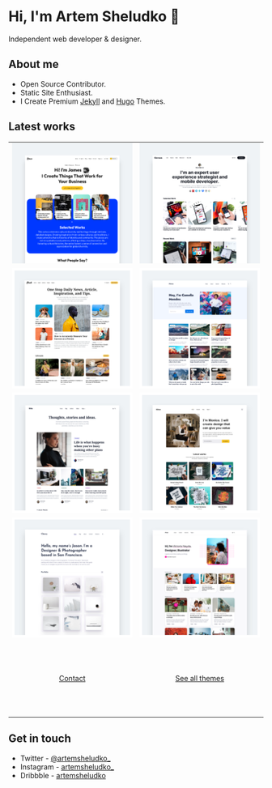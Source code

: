 # Hi, I'm Artem Sheludko 👋

Independent web developer & designer.

## About me

- Open Source Contributor.
- Static Site Enthusiast.
- I Create Premium [Jekyll](https://jekyllthemes.io/developers/artem-sheludko) and [Hugo](https://anvodstudio.com) Themes.

## Latest works

<table>
  <body>
    <tr>
      <td width="50%" align="center">
        <a href="https://jekyllthemes.io/theme/renva-portfolio-jekyll-theme">
          <img alt="Renva is a modern and bold portfolio Jekyll theme, that transforms simplicity into creativity." src="https://github.com/artemsheludko/artemsheludko.github.io/raw/master/assets/preview/renva-preview.png?raw=true" />
        </a>
      </td>
      <td width="50%" align="center">
        <a href="https://jekyllthemes.io/theme/gerous-portfolio-jekyll-theme">
          <img alt="Gerous is a modern portfolio theme for Jekyll, designed for creative individuals and professionals." src="https://github.com/artemsheludko/artemsheludko.github.io/raw/master/assets/preview/gerous-preview.png?raw=true" />
        </a>
      </td>
    </tr>
    <tr>
      <td width="50%" align="center">
        <a href="https://jekyllthemes.io/theme/danto-magazine-jekyll-theme">
          <img alt="Danto is a fast, modern, optimized, and mobile-friendly Jekyll theme." src="https://github.com/artemsheludko/artemsheludko.github.io/raw/master/assets/preview/danto-preview.png?raw=true" />
        </a>
      </td>
      <td width="50%" align="center">
        <a href="https://jekyllthemes.io/theme/menca-blog-jekyll-theme">
          <img alt="Menca is a super fast and clean blogging theme for Jekyll" src="https://github.com/artemsheludko/artemsheludko.github.io/raw/master/assets/preview/menca-preview.png?raw=true" />
        </a>
      </td>
    </tr>
    <tr>
      <td width="50%" align="center">
        <a href="https://jekyllthemes.io/theme/mria-multipurpose-jekyll-theme">
          <img alt="High-quality multipurpose Jekyll theme with a unique style and clean code." src="https://github.com/artemsheludko/artemsheludko.github.io/raw/master/assets/preview/mria-preview.png?raw=true" />
        </a>
      </td>
      <td width="50%" align="center">
        <a href="https://jekyllthemes.io/theme/hilton-portfolio-jekyll-theme">
          <img alt="Super simple portfolio theme" src="https://github.com/artemsheludko/artemsheludko.github.io/raw/master/assets/preview/hilton-preview.png?raw=true" />
        </a>
      </td>
    </tr>
    <tr>
    <td width="50%" align="center">
      <a href="https://jekyllthemes.io/theme/clancy-portfolio-jekyll-theme">
        <img alt="Clancy is an elegant portfolio theme for Jekyll designed for photographers, designers, illustrators, artists, creatives, etc." src="https://github.com/artemsheludko/artemsheludko.github.io/raw/master/assets/preview/clancy-preview.png?raw=true" />
      </a>
    </td>
    <td width="50%" align="center">
      <a href="https://jekyllthemes.io/theme/atega-blog-jekyll-theme">
        <img alt="Fast and creative theme for creating a minimal blog for Jekyll" src="https://github.com/artemsheludko/artemsheludko.github.io/raw/master/assets/preview/atega-new-preview.png?raw=true" />
      </a>
    </td>
    </tr>
    <tr>
      <td width="50%" height="145" align="center">
        <a href="mailto:hi.artemsheludko@gmail.com">Contact</a>
      </td>
      <td width="50%" align="center">
        <a href="https://jekyllthemes.io/developers/artem-sheludko">See all themes</a>
      </td>
    </tr>
  </body>
</table>

## Get in touch

- Twitter - [@artemsheludko_](https://twitter.com/@artemsheludko_)
- Instagram - [artemsheludko_](https://www.instagram.com/artemsheludko_/)
- Dribbble - [artemsheludko](https://dribbble.com/artemsheludko)
